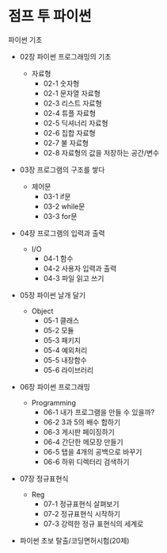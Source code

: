 # 점프 투 파이썬
파이썬 기초

* 02장 파이썬 프로그래밍의 기초
  * 자료형
    * 02-1 숫자형
    * 02-1 문자열 자료형
    * 02-3 리스트 자료형
    * 02-4 튜플 자료형
    * 02-5 딕셔너리 자료형
    * 02-6 집합 자료형
    * 02-7 불 자료형
    * 02-8 자료형의 값을 저장하는 공간/변수
* 03장 프로그램의 구조를 쌓다
  * 제어문
    * 03-1 if문
    * 03-2 while문
    * 03-3 for문
* 04장 프로그램의 입력과 출력
  * I/O
    * 04-1 함수
    * 04-2 사용자 입력과 출력
    * 04-3 파일 읽고 쓰기
* 05장 파이썬 날개 달기
  * Object
    * 05-1 클래스
    * 05-2 모듈
    * 05-3 패키지
    * 05-4 예외처리
    * 05-5 내장함수
    * 05-6 라이브러리
* 06장 파이썬 프로그래밍
  * Programming 
    * 06-1 내가 프로그램을 만들 수 있을까?
    * 06-2 3과 5의 배수 합하기
    * 06-3 게시판 페이징하기
    * 06-4 간단한 메모장 만들기
    * 06-5 탭을 4개의 공백으로 바꾸기
    * 06-6 하위 디렉터리 검색하기
* 07장 정규표현식
  * Reg
    * 07-1 정규표현식 살펴보기
    * 07-2 정규표현식 시작하기
    * 07-3 강력한 정규 표현식의 세계로

* 파이썬 초보 탈출/코딩면허시험(20제)
